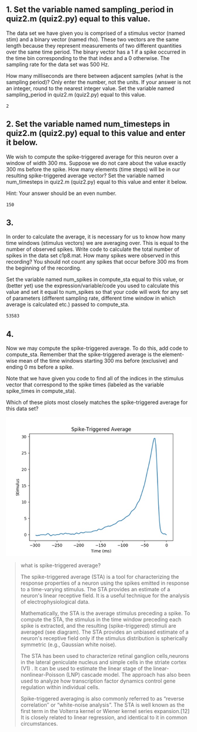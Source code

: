 ## 1. Set the variable named sampling_period in quiz2.m (quiz2.py) equal to this value.
The data set we have given you is comprised of a stimulus vector (named stim) and a binary vector (named rho). 
These two vectors are the same length because they represent measurements of two different quantities over the same time period. 
The binary vector has a 1 if a spike occurred in the time bin corresponding to the that index and a 0 otherwise. 
The sampling rate for the data set was 500 Hz.

How many milliseconds are there between adjacent samples (what is the sampling period)? Only enter the number, not the units. 
If your answer is not an integer, round to the nearest integer value. 
Set the variable named sampling_period in quiz2.m (quiz2.py) equal to this value.

```
2
```

## 2. Set the variable named num_timesteps in quiz2.m (quiz2.py) equal to this value and enter it below.
We wish to compute the spike-triggered average for this neuron over a window of width 300 ms. 
Suppose we do not care about the value exactly 300 ms before the spike. 
How many elements (time steps) will be in our resulting spike-triggered average vector? 
Set the variable named num_timesteps in quiz2.m (quiz2.py) equal to this value and enter it below.

Hint: Your answer should be an even number.

```
150
```

## 3.
In order to calculate the average, it is necessary for us to know how many time windows (stimulus vectors) we are averaging over. This is equal to the number of observed spikes. Write code to calculate the total number of spikes in the data set c1p8.mat. 
How many spikes were observed in this recording? 
You should not count any spikes that occur before 300 ms from the beginning of the recording.

Set the variable named num_spikes in compute_sta equal to this value, 
or (better yet) use the expression/variable/code you used to calculate this value and set it equal to num_spikes so that your code will work for any set of parameters (different sampling rate, different time window in which average is calculated etc.) passed to compute_sta.

```
53583
```

## 4.
Now we may compute the spike-triggered average. 
To do this, add code to compute_sta. 
Remember that the spike-triggered average is the element-wise mean of the time windows starting 300 ms before (exclusive) and ending 0 ms before a spike. 

Note that we have given you code to find all of the indices in the stimulus vector that correspond to the spike times (labeled as the variable spike_times in compute_sta).

Which of these plots most closely matches the spike-triggered average for this data set?

![](Programming/solutions/Python/spike.jpg)

> what is spike-triggered average?
> 
> The spike-triggered average (STA) is a tool for characterizing the response properties of a neuron using the spikes emitted in response to a time-varying stimulus. The STA provides an estimate of a neuron's linear receptive field. It is a useful technique for the analysis of electrophysiological data.
> 
> Mathematically, the STA is the average stimulus preceding a spike. To compute the STA, the stimulus in the time window preceding each spike is extracted, and the resulting (spike-triggered) stimuli are averaged (see diagram). The STA provides an unbiased estimate of a neuron's receptive field only if the stimulus distribution is spherically symmetric (e.g., Gaussian white noise).
> 
> The STA has been used to characterize retinal ganglion cells,neurons in the lateral geniculate nucleus and simple cells in the striate cortex (V1) . It can be used to estimate the linear stage of the linear-nonlinear-Poisson (LNP) cascade model. The approach has also been used to analyze how transcription factor dynamics control gene regulation within individual cells.
> 
> Spike-triggered averaging is also commonly referred to as “reverse correlation″ or “white-noise analysis”. The STA is well known as the first term in the Volterra kernel or Wiener kernel series expansion.[12] It is closely related to linear regression, and identical to it in common circumstances.
